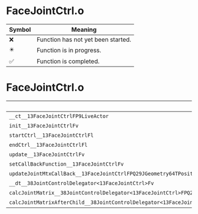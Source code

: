 # FaceJointCtrl.o
| Symbol | Meaning 
| ------------- | ------------- 
| :x: | Function has not yet been started. 
| :eight_pointed_black_star: | Function is in progress. 
| :white_check_mark: | Function is completed. 


# FaceJointCtrl.o
| Symbol | Decompiled? |
| ------------- | ------------- |
| `__ct__13FaceJointCtrlFP9LiveActor` | :white_check_mark: |
| `init__13FaceJointCtrlFv` | :x: |
| `startCtrl__13FaceJointCtrlFl` | :white_check_mark: |
| `endCtrl__13FaceJointCtrlFl` | :white_check_mark: |
| `update__13FaceJointCtrlFv` | :white_check_mark: |
| `setCallBackFunction__13FaceJointCtrlFv` | :white_check_mark: |
| `updateJointMtxCallBack__13FaceJointCtrlFPQ29JGeometry64TPosition3<Q29JGeometry38TMatrix34<Q29JGeometry13SMatrix34C<f>>>RC19JointControllerInfo` | :x: |
| `__dt__38JointControlDelegator<13FaceJointCtrl>Fv` | :x: |
| `calcJointMatrix__38JointControlDelegator<13FaceJointCtrl>FPQ29JGeometry64TPosition3<Q29JGeometry38TMatrix34<Q29JGeometry13SMatrix34C<f>>>RC19JointControllerInfo` | :x: |
| `calcJointMatrixAfterChild__38JointControlDelegator<13FaceJointCtrl>FPQ29JGeometry64TPosition3<Q29JGeometry38TMatrix34<Q29JGeometry13SMatrix34C<f>>>RC19JointControllerInfo` | :x: |
